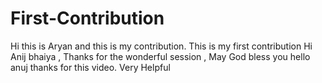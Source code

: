 # First-Contribution
Hi this is Aryan and this is my contribution.
This is my first contribution
Hi Anij bhaiya , Thanks for the wonderful session , May God bless you
hello anuj thanks for this video. Very Helpful
